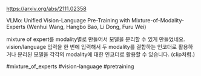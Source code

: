 https://arxiv.org/abs/2111.02358

VLMo: Unified Vision-Language Pre-Training with Mixture-of-Modality-Experts (Wenhui Wang, Hangbo Bao, Li Dong, Furu Wei)

mixture of expert를 modality별로 만들어서  모델을 분리할 수 있게 만들었네요. vision/language 입력을 한 번에 입력해서 두 modality를 결합하는 인코더로 활용하거나 분리된 모델을 각각의 modality에 대한 인코더로 활용할 수 있습니다. (clip처럼.)

#mixture_of_experts #vision-language #pretraining 